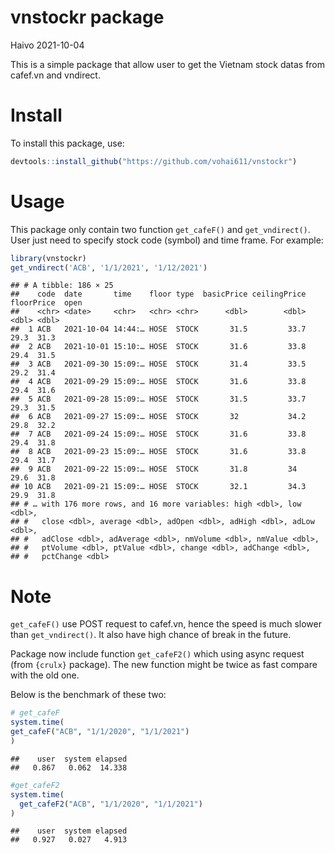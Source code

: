 vnstockr package
================
Haivo
2021-10-04

This is a simple package that allow user to get the Vietnam stock datas
from cafef.vn and vndirect.

# Install

To install this package, use:

``` r
devtools::install_github("https://github.com/vohai611/vnstockr")
```

# Usage

This package only contain two function `get_cafeF()` and
`get_vndirect()`. User just need to specify stock code (symbol) and time
frame. For example:

``` r
library(vnstockr)
get_vndirect('ACB', '1/1/2021', '1/12/2021')
```

    ## # A tibble: 186 × 25
    ##    code  date       time    floor type  basicPrice ceilingPrice floorPrice  open
    ##    <chr> <date>     <chr>   <chr> <chr>      <dbl>        <dbl>      <dbl> <dbl>
    ##  1 ACB   2021-10-04 14:44:… HOSE  STOCK       31.5         33.7       29.3  31.3
    ##  2 ACB   2021-10-01 15:10:… HOSE  STOCK       31.6         33.8       29.4  31.5
    ##  3 ACB   2021-09-30 15:09:… HOSE  STOCK       31.4         33.5       29.2  31.4
    ##  4 ACB   2021-09-29 15:09:… HOSE  STOCK       31.6         33.8       29.4  31.6
    ##  5 ACB   2021-09-28 15:09:… HOSE  STOCK       31.5         33.7       29.3  31.5
    ##  6 ACB   2021-09-27 15:09:… HOSE  STOCK       32           34.2       29.8  32.2
    ##  7 ACB   2021-09-24 15:09:… HOSE  STOCK       31.6         33.8       29.4  31.8
    ##  8 ACB   2021-09-23 15:09:… HOSE  STOCK       31.6         33.8       29.4  31.7
    ##  9 ACB   2021-09-22 15:09:… HOSE  STOCK       31.8         34         29.6  31.8
    ## 10 ACB   2021-09-21 15:09:… HOSE  STOCK       32.1         34.3       29.9  31.8
    ## # … with 176 more rows, and 16 more variables: high <dbl>, low <dbl>,
    ## #   close <dbl>, average <dbl>, adOpen <dbl>, adHigh <dbl>, adLow <dbl>,
    ## #   adClose <dbl>, adAverage <dbl>, nmVolume <dbl>, nmValue <dbl>,
    ## #   ptVolume <dbl>, ptValue <dbl>, change <dbl>, adChange <dbl>,
    ## #   pctChange <dbl>

# Note

`get_cafeF()` use POST request to cafef.vn, hence the speed is much
slower than `get_vndirect()`. It also have high chance of break in the
future.

Package now include function `get_cafeF2()` which using async request
(from `{crulx}` package). The new function might be twice as fast
compare with the old one.

Below is the benchmark of these two:

``` r
# get_cafeF
system.time(
get_cafeF("ACB", "1/1/2020", "1/1/2021")
)
```

    ##    user  system elapsed 
    ##   0.867   0.062  14.338

``` r
#get_cafeF2
system.time(
  get_cafeF2("ACB", "1/1/2020", "1/1/2021")
)
```

    ##    user  system elapsed 
    ##   0.927   0.027   4.913
